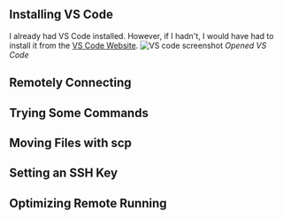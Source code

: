 ## Installing VS Code
I already had VS Code installed. However, if I hadn't, I would have had to install it from the [VS Code Website](https://code.visualstudio.com).
![VS code screenshot](https://user-images.githubusercontent.com/34292064/162668878-b45949ab-15bd-46bd-bfee-8d6847bf5d1a.png)
*Opened VS Code*

## Remotely Connecting

## Trying Some Commands

## Moving Files with scp

## Setting an SSH Key

## Optimizing Remote Running
